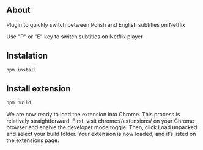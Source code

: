 ## About
Plugin to quickly switch between Polish and English subtitles on Netflix

Use "P" or "E" key to switch subtitles on Netflix player

## Instalation

```bash
npm install
```
## Install extension


```bash
npm build
```

We are now ready to load the extension into Chrome. This process is relatively straightforward. First, visit chrome://extensions/ on your Chrome browser and enable the developer mode toggle. Then, click Load unpacked and select your build folder. Your extension is now loaded, and it’s listed on the extensions page. 